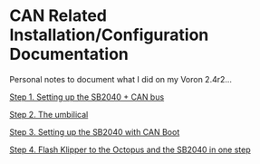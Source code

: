 # CAN Related Installation/Configuration Documentation

Personal notes to document what I did on my Voron 2.4r2...



[Step 1. Setting up the SB2040 + CAN bus](./SB2040_CAN/install_configure_can.md)

[Step 2. The umbilical](./Umbilical/README.md)

[Step 3. Setting up the SB2040 with CAN Boot](./SB2040_CAN/install_configure_canboot.md)

[Step 4. Flash Klipper to the Octopus and the SB2040 in one step](./SB2040_CAN/flash_klipper_script.md)

